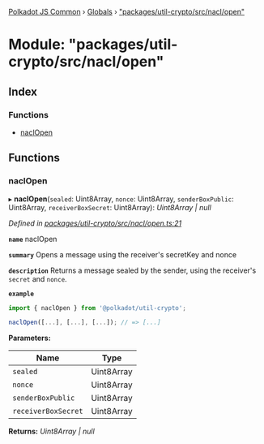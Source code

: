 [Polkadot JS Common](../README.md) › [Globals](../globals.md) › ["packages/util-crypto/src/nacl/open"](_packages_util_crypto_src_nacl_open_.md)

# Module: "packages/util-crypto/src/nacl/open"

## Index

### Functions

* [naclOpen](_packages_util_crypto_src_nacl_open_.md#naclopen)

## Functions

###  naclOpen

▸ **naclOpen**(`sealed`: Uint8Array, `nonce`: Uint8Array, `senderBoxPublic`: Uint8Array, `receiverBoxSecret`: Uint8Array): *Uint8Array | null*

*Defined in [packages/util-crypto/src/nacl/open.ts:21](https://github.com/polkadot-js/common/blob/ce46a6818/packages/util-crypto/src/nacl/open.ts#L21)*

**`name`** naclOpen

**`summary`** Opens a message using the receiver's secretKey and nonce

**`description`** 
Returns a message sealed by the sender, using the receiver's `secret` and `nonce`.

**`example`** 
<BR>

```javascript
import { naclOpen } from '@polkadot/util-crypto';

naclOpen([...], [...], [...]); // => [...]
```

**Parameters:**

Name | Type |
------ | ------ |
`sealed` | Uint8Array |
`nonce` | Uint8Array |
`senderBoxPublic` | Uint8Array |
`receiverBoxSecret` | Uint8Array |

**Returns:** *Uint8Array | null*
